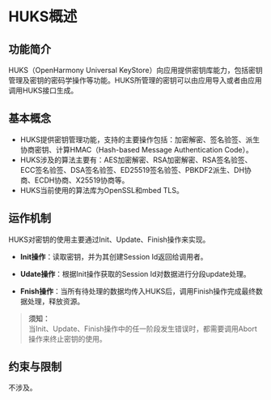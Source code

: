 # HUKS概述

## 功能简介

HUKS（OpenHarmony Universal KeyStore）向应用提供密钥库能力，包括密钥管理及密钥的密码学操作等功能。HUKS所管理的密钥可以由应用导入或者由应用调用HUKS接口生成。 

## 基本概念

- HUKS提供密钥管理功能，支持的主要操作包括：加密解密、签名验签、派生协商密钥、计算HMAC（Hash-based Message Authentication Code）。
- HUKS涉及的算法主要有：AES加密解密、RSA加密解密、RSA签名验签、ECC签名验签、DSA签名验签、ED25519签名验签、PBKDF2派生、DH协商、ECDH协商、X25519协商等。
- HUKS当前使用的算法库为OpenSSL和mbed TLS。

## 运作机制

HUKS对密钥的使用主要通过Init、Update、Finish操作来实现。

- **Init操作**：读取密钥，并为其创建Session Id返回给调用者。

- **Udate操作**：根据Init操作获取的Session Id对数据进行分段update处理。

- **Fnish操作**：当所有待处理的数据均传入HUKS后，调用Finish操作完成最终数据处理，释放资源。

> **须知：**<br>
> 当Init、Update、Finish操作中的任一阶段发生错误时，都需要调用Abort操作来终止密钥的使用。


## 约束与限制
不涉及。
